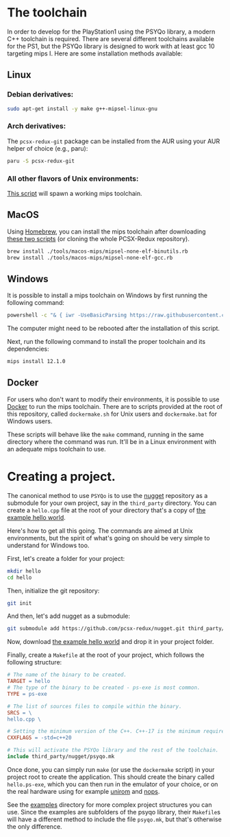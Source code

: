 # The toolchain
In order to develop for the PlayStation1 using the PSYQo library, a modern C++ toolchain is required. There are several different toolchains available for the PS1, but the PSYQo library is designed to work with at least gcc 10 targeting mips I. Here are some installation methods available:

## Linux
### Debian derivatives:

```bash
sudo apt-get install -y make g++-mipsel-linux-gnu
```

### Arch derivatives:
The `pcsx-redux-git` package can be installed from the AUR using your AUR helper of choice (e.g., paru):

```bash
paru -S pcsx-redux-git
```

### All other flavors of Unix environments:
[This script](https://github.com/grumpycoders/pcsx-redux/blob/main/tools/linux-mips/spawn-compiler.sh) will spawn a working mips toolchain.

## MacOS

Using [Homebrew](https://brew.sh/), you can install the mips toolchain after downloading [these two scripts](https://github.com/grumpycoders/pcsx-redux/tree/main/tools/macos-mips) (or cloning the whole PCSX-Redux repository).

```bash
brew install ./tools/macos-mips/mipsel-none-elf-binutils.rb
brew install ./tools/macos-mips/mipsel-none-elf-gcc.rb
```

## Windows

It is possible to install a mips toolchain on Windows by first running the following command:

```cmd
powershell -c "& { iwr -UseBasicParsing https://raw.githubusercontent.com/grumpycoders/pcsx-redux/main/mips.ps1 | iex }"
```

The computer might need to be rebooted after the installation of this script.

Next, run the following command to install the proper toolchain and its dependencies:

```cmd
mips install 12.1.0
```

## Docker
For users who don't want to modify their environments, it is possible to use [Docker](https://www.docker.com/) to run the mips toolchain. There are to scripts provided at the root of this repository, called `dockermake.sh` for Unix users and `dockermake.bat` for Windows users.

These scripts will behave like the `make` command, running in the same directory where the command was run. It'll be in a Linux environment with an adequate mips toolchain to use.

# Creating a project.

The canonical method to use `PSYQo` is to use the [nugget](https://github.com/pcsx-redux/nugget) repository as a submodule for your own project, say in the `third_party` directory. You can create a `hello.cpp` file at the root of your directory that's a copy of [the example hello world](examples/hello/hello.cpp).

Here's how to get all this going. The commands are aimed at Unix environments, but the spirit of what's going on should be very simple to understand for Windows too.

First, let's create a folder for your project:

```bash
mkdir hello
cd hello
```

Then, initialize the git repository:
```bash
git init
```

And then, let's add nugget as a submodule:
```bash
git submodule add https://github.com/pcsx-redux/nugget.git third_party/nugget
```

Now, download [the example hello world](examples/hello/hello.cpp) and drop it in your project folder.

Finally, create a `Makefile` at the root of your project, which follows the following structure:

```makefile
# The name of the binary to be created.
TARGET = hello
# The type of the binary to be created - ps-exe is most common.
TYPE = ps-exe

# The list of sources files to compile within the binary.
SRCS = \
hello.cpp \

# Setting the minimum version of the C++. C++-17 is the minimum required version by PSYQo.
CXXFLAGS = -std=c++20

# This will activate the PSYQo library and the rest of the toolchain.
include third_party/nugget/psyqo.mk
```

Once done, you can simply run `make` (or use the `dockermake` script) in your project root to create the application. This should create the binary called `hello.ps-exe`, which you can then run in the emulator of your choice, or on the real hardware using for example [unirom](https://github.com/JonathanDotCel/unirom8_bootdisc_and_firmware_for_ps1) and [nops](https://github.com/JonathanDotCel/NOTPSXSerial).

See the [examples](examples) directory for more complex project structures you can use. Since the examples are subfolders of the psyqo library, their `Makefile`s will have a different method to include the file `psyqo.mk`, but that's otherwise the only difference.
